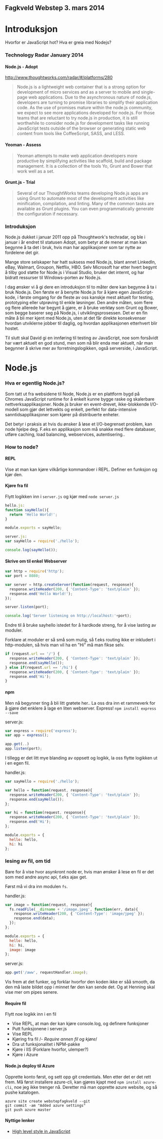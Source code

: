 Fagkveld Webstep 3. mars 2014
-----------------------------
Introduksjon
============

Hvorfor er JavaScript hot? Hva er greia med Nodejs?

### Technology Radar January 2014

#### Node.js - Adopt

http://www.thoughtworks.com/radar/#/platforms/280

> Node.js is a lightweight web container that is a strong option for development of micro services and as a server to mobile and single-page web applications. Due to the asynchronous nature of node.js, developers are turning to promise libraries to simplify their application code. As the use of promises mature within the node.js community, we expect to see more applications developed for node.js. For those teams that are reluctant to try node.js in production, it is still worthwhile to consider node.js for development tasks like running JavaScript tests outside of the browser or generating static web content from tools like CoffeeScript, SASS, and LESS.

#### Yeoman - Assess

> Yeoman attempts to make web application developers more productive by simplifying activities like scaffold, build and package management. It is a collection of the tools Yo, Grunt and Bower that work well as a set.

#### Grunt.js - Trial

> Several of our ThoughtWorks teams developing Node.js apps are using Grunt to automate most of the development activities like minification, compilation, and linting. Many of the common tasks are available as Grunt plugins. You can even programmatically generate the configuration if necessary.

### Introduksjon

Node.js dukket i januar 2011 opp på Thoughtwork's techradar, og ble i januar i år endret til statusen Adopt, som betyr at de mener at man kan begynne å ta det i bruk, hvis man har applikasjoner som tar nytte av fordelene det gir.

Mange store selskaper har hatt suksess med Node.js, blant annet LinkedIn, eBay, Walmart, Groupon, Netflix, HBO. Selv Microsoft har etter hvert begynt å tilby god støtte for Node.js i Visual Studio, bruker det internt, og har bidratt ressurser til Windows-porten av Node.js.

I dag ønsker vi å gi dere en introduksjon til to måter dere kan begynne å ta i bruk Node.js. Den første er å benytte Node.js for å kjøre egen JavaScript-kode, i første omgang for de fleste av oss kanskje mest aktuelt for testing, prototyping eller utprøving til enkle løsninger. Den andre måten, som flere og flere allerede har begynt å gjøre, er å bruke verktøy som Grunt og Bower, som begge baserer seg på Node.js, i utviklingsprosessen. Det er en fin måte å bli mer kjent med Node.js, uten at det får direkte konsekvenser hvordan utviklerne jobber til daglig, og hvordan applikasjonen etterhvert blir hostet.

Til slutt skal David gi en innføring til testing av JavaScript, noe som forsåvidt har vært aktuelt en god stund, men som nå blir enda mer aktuelt, når man begynner å skrive mer av forretningslogikken, også serverside, i JavaScript.

Node.js
=======

### Hva er egentlig Node.js?

Som tatt ut fra websidene til Node, Node.js er en plattform bygd på Chromes JavaScript runtime for å enkelt kunne bygge raske og skalerbare nettverksapplikasjoner. Node.js bruker en event-drevet, ikke-blokkende I/O-modell som gjør det lettvekts og enkelt, perfekt for data-intensive sanntidsapplikasjoner som kjører på distribuerte enheter.

Det betyr i praksis at hvis du ønsker å løse et I/O-begrenset problem, kan node hjelpe deg. F.eks en applikasjon som må snakke med flere databaser, utføre caching, load balancing, webservices, autentisering..

### How to node?

#### REPL
Vise at man kan kjøre vilkårlige kommandoer i REPL. Definer en funksjon og kjør den.

#### Kjøre fra fil
Flytt logikken inn i `server.js` og kjør med `node server.js`
```javascript
hello.js:
function sayHello(){
  return 'Hello World!';
}

module.exports = sayHello;

server.js:
var sayHello = require('./hello');

console.log(sayHello());
```

#### Skrive om til enkel Webserver
```javascript
var http = require('http');
var port = 8080;

var server = http.createServer(function(request, response){
  response.writeHeader(200, { 'Content-Type': 'text/plain' });
  response.end('Hello World!');
});

server.listen(port);

console.log('Server listening on http://localhost:'+port);
```

Endre til å bruke sayhello istedet for å hardkode streng, for å vise lasting av moduler.

Forklare at moduler er så små som mulig, så f.eks routing ikke er inkludert i http-modulen, så hvis man vil ha en "Hi" må man fikse selv.

```javascript
if (request.url == '/') {
  response.writeHeader(200, { 'Content-Type': 'text/plain' });
  response.end(sayHello());
} else if(request.url == '/hi') {
  response.writeHeader(200, { 'Content-Type': 'text/plain' });
  response.end('Hi');
}
```

#### npm
Men nå begynner ting å bli litt grøtete her.. La oss dra inn et rammeverk for å gjøre det enklere å lage en liten webserver. Express! `npm install express --save`

server.js:
```javascript
var express = require('express');
var app = express();

app.get(..)
app.listen(port);
```

I tillegg er det litt mye blanding av oppsett og logikk, la oss flytte logikken ut i en egen fil.

handler.js:
```javascript
var sayHello = require('./hello');

var hello = function(request, response){
  response.writeHeader(200, { 'Content-Type': 'text/plain' });
  response.end(sayHello());
};

var hi = function(request, response){
  response.writeHeader(200, { 'Content-Type': 'text/plain' });
  response.end('Hi');
};

module.exports = {
  hello: hello,
  hi: hi
};
```

### lesing av fil, om tid

Bare for å vise hvor asynkront node er, hvis man ønsker å lese en fil er det som med andre async api, f.eks ajax get.

Først må vi dra inn modulen `fs`.

handler.js:
```javascript
var image = function(request, response){
  fs.readFile(__dirname + '/image.jpeg', function(err, data){
    response.writeHeader(200, { 'Content-Type': 'image/jpeg' });
    response.end(data);
  });
};

module.exports = {
  hello: hello,
  hi: hi,
  image: image
};

```

server.js:
```javascript
app.get('/aww', requestHandler.image);
```

Vis frem at det funker, og forklar hvorfor den koden ikke er såå smooth, da den må laste bildet opp i minnet før den kan sende det. Og at Henning skal vise mer om pipes senere.



#### Require fil
Flytt noe logikk inn i en fil

- Vise REPL, at man der kan kjøre console.log, og definere funksjoner
- Putt funksjonene i server.js
- Vise REPL
- Kjøring fra fil
/*- Require annen fil og kjøre*/
- Dra ut funksjonalitet i NPM-pakke
- Kjøre i IIS (Forklare hvorfor, ulemper?)
- Kjøre i Azure



#### Node.js deploy til Azure

Opprette konto først, og sett opp git credentials. Men etter det er det rett frem. Må først installere azure-cli, kan gjøres kjapt med `npm install azure-cli`, noe jeg ikke trenger nå. Deretter må man opprette azure website, og så pushe katalogen.

```
azure site create webstepfagkveld --git
git commit -am "Added azure settings"
git push azure master
```

#### Nyttige lenker
- [High level style in JavaScript](https://gist.github.com/dominictarr/2401787)
